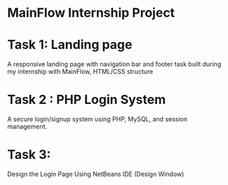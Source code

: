 # MainFlow Internship Project
# Task 1: Landing page
  A responsive landing page with navigation bar and footer task built during my internship with MainFlow, HTML/CSS structure
# Task 2 : PHP Login System
  A secure login/signup system using PHP, MySQL, and session management.
# Task 3:
  Design the Login Page Using NetBeans IDE (Design Window)
  
